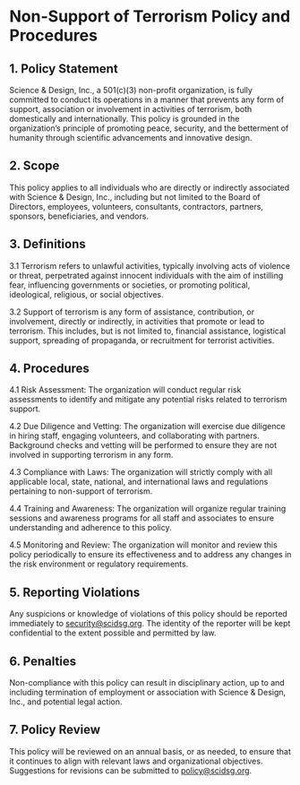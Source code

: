 # Non-Support of Terrorism Policy and Procedures

## 1. Policy Statement
Science & Design, Inc., a 501(c)(3) non-profit organization, is fully committed to conduct its operations in a manner that prevents any form of support, association or involvement in activities of terrorism, both domestically and internationally. This policy is grounded in the organization’s principle of promoting peace, security, and the betterment of humanity through scientific advancements and innovative design.

## 2. Scope
This policy applies to all individuals who are directly or indirectly associated with Science & Design, Inc., including but not limited to the Board of Directors, employees, volunteers, consultants, contractors, partners, sponsors, beneficiaries, and vendors.

## 3. Definitions

3.1 Terrorism refers to unlawful activities, typically involving acts of violence or threat, perpetrated against innocent individuals with the aim of instilling fear, influencing governments or societies, or promoting political, ideological, religious, or social objectives.

3.2 Support of terrorism is any form of assistance, contribution, or involvement, directly or indirectly, in activities that promote or lead to terrorism. This includes, but is not limited to, financial assistance, logistical support, spreading of propaganda, or recruitment for terrorist activities.

## 4. Procedures

4.1 Risk Assessment: The organization will conduct regular risk assessments to identify and mitigate any potential risks related to terrorism support.

4.2 Due Diligence and Vetting: The organization will exercise due diligence in hiring staff, engaging volunteers, and collaborating with partners. Background checks and vetting will be performed to ensure they are not involved in supporting terrorism in any form.

4.3 Compliance with Laws: The organization will strictly comply with all applicable local, state, national, and international laws and regulations pertaining to non-support of terrorism.

4.4 Training and Awareness: The organization will organize regular training sessions and awareness programs for all staff and associates to ensure understanding and adherence to this policy.

4.5 Monitoring and Review: The organization will monitor and review this policy periodically to ensure its effectiveness and to address any changes in the risk environment or regulatory requirements.

## 5. Reporting Violations

Any suspicions or knowledge of violations of this policy should be reported immediately to security@scidsg.org. The identity of the reporter will be kept confidential to the extent possible and permitted by law.

## 6. Penalties

Non-compliance with this policy can result in disciplinary action, up to and including termination of employment or association with Science & Design, Inc., and potential legal action.

## 7. Policy Review

This policy will be reviewed on an annual basis, or as needed, to ensure that it continues to align with relevant laws and organizational objectives. Suggestions for revisions can be submitted to policy@scidsg.org.
